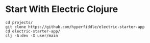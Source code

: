 # Start With Electric Clojure

```
cd projects/
git clone https://github.com/hyperfiddle/electric-starter-app
cd electric-starter-app/
clj -A:dev -X user/main
```
